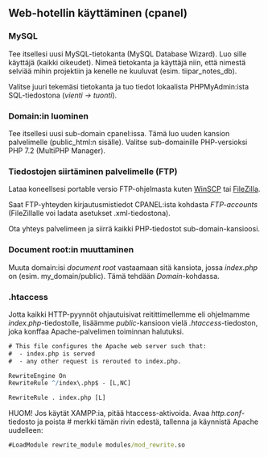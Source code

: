 ## Web-hotellin käyttäminen (cpanel)

### MySQL

Tee itsellesi uusi MySQL-tietokanta (MySQL Database Wizard). Luo sille käyttäjä  (kaikki oikeudet). Nimeä tietokanta ja käyttäjä niin, että nimestä selviää mihin projektiin ja kenelle ne kuuluvat (esim. tiipar_notes_db).

Valitse juuri tekemäsi tietokanta ja tuo tiedot lokaalista PHPMyAdmin:ista SQL-tiedostona (*vienti -> tuonti*).

### Domain:in luominen

Tee itsellesi uusi sub-domain cpanel:issa. Tämä luo uuden kansion palvelimelle (public_html:n sisälle). Valitse sub-domainille PHP-versioksi PHP 7.2 (MultiPHP Manager).

### Tiedostojen siirtäminen palvelimelle (FTP)

Lataa koneellsesi portable versio FTP-ohjelmasta kuten [WinSCP](https://winscp.net/eng/downloads.php) tai [FileZilla](https://filezilla-project.org/download.php?show_all=1).

Saat FTP-yhteyden kirjautusmistiedot CPANEL:ista kohdasta *FTP-accounts* (FileZillalle voi ladata asetukset .xml-tiedostona).

Ota yhteys palvelimeen ja siirrä kaikki PHP-tiedostot sub-domain-kansioosi.

### Document root:in muuttaminen

Muuta domain:isi *document root* vastaamaan sitä kansiota, jossa *index.php* on (esim. my_domain/public). Tämä tehdään *Domain*-kohdassa.

### .htaccess

Jotta kaikki HTTP-pyynnöt ohjautuisivat reitittimellemme eli ohjelmamme *index.php*-tiedostolle, lisäämme *public*-kansioon vielä *.htaccess*-tiedoston, joka konffaa Apache-palvelimen toiminnan halutuksi.  

```cmd
# This file configures the Apache web server such that:
#  - index.php is served
#  - any other request is rerouted to index.php.

RewriteEngine On
RewriteRule ^/index\.php$ - [L,NC]

RewriteRule . index.php [L]
```

HUOM! Jos käytät XAMPP:ia, pitää htaccess-aktivoida. Avaa *http.conf*-tiedosto ja poista # merkki tämän rivin edestä, tallenna ja käynnistä Apache uudelleen:

```cmd
#LoadModule rewrite_module modules/mod_rewrite.so
```
